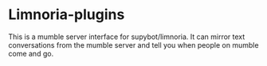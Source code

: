 Limnoria-plugins
================

This is a mumble server interface for supybot/limnoria. It can mirror text conversations from
the mumble server and tell you when people on mumble come and go.
